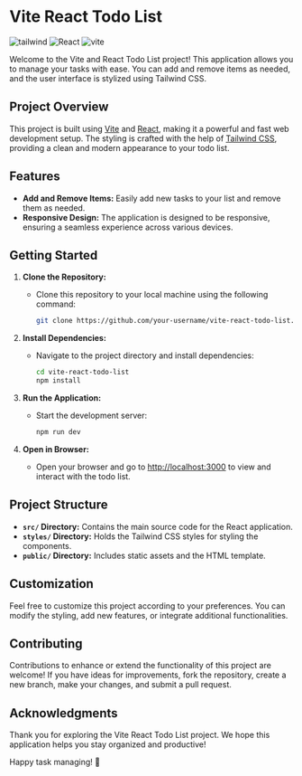 # Vite React Todo List

![tailwind](https://img.shields.io/badge/Tailwind_CSS-38B2AC?style=for-the-badge&logo=tailwind-css&logoColor=white)
![React](https://img.shields.io/badge/React-20232A?style=for-the-badge&logo=react&logoColor=61DAFB)
![vite](https://img.shields.io/badge/Vite-B73BFE?style=for-the-badge&logo=vite&logoColor=FFD62E)

Welcome to the Vite and React Todo List project! This application allows you to manage your tasks with ease. You can add and remove items as needed, and the user interface is stylized using Tailwind CSS.

## Project Overview

This project is built using [Vite](https://vitejs.dev/) and [React](https://reactjs.org/), making it a powerful and fast web development setup. The styling is crafted with the help of [Tailwind CSS](https://tailwindcss.com/), providing a clean and modern appearance to your todo list.

## Features

- **Add and Remove Items:** Easily add new tasks to your list and remove them as needed.
- **Responsive Design:** The application is designed to be responsive, ensuring a seamless experience across various devices.

## Getting Started

1. **Clone the Repository:**
   - Clone this repository to your local machine using the following command:
     ```bash
     git clone https://github.com/your-username/vite-react-todo-list.git
     ```

2. **Install Dependencies:**
   - Navigate to the project directory and install dependencies:
     ```bash
     cd vite-react-todo-list
     npm install
     ```

3. **Run the Application:**
   - Start the development server:
     ```bash
     npm run dev
     ```

4. **Open in Browser:**
   - Open your browser and go to [http://localhost:3000](http://localhost:3000) to view and interact with the todo list.

## Project Structure

- **`src/` Directory:** Contains the main source code for the React application.
- **`styles/` Directory:** Holds the Tailwind CSS styles for styling the components.
- **`public/` Directory:** Includes static assets and the HTML template.

## Customization

Feel free to customize this project according to your preferences. You can modify the styling, add new features, or integrate additional functionalities.

## Contributing

Contributions to enhance or extend the functionality of this project are welcome! If you have ideas for improvements, fork the repository, create a new branch, make your changes, and submit a pull request.

## Acknowledgments

Thank you for exploring the Vite React Todo List project. We hope this application helps you stay organized and productive!

Happy task managing! 🚀
